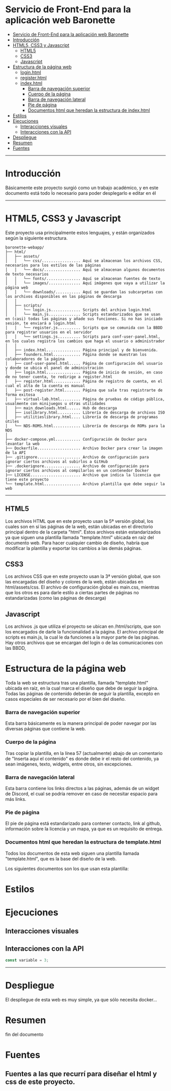 # Servicio de Front-End para la aplicación web Baronette
- [Servicio de Front-End para la aplicación web Baronette](#servicio-de-front-end-para-la-aplicación-web-baronette)
- [Introducción](#introducción)
- [HTML5, CSS3 y Javascript](#html5-css3-y-javascript)
  - [HTML5](#html5)
  - [CSS3](#css3)
  - [Javascript](#javascript)
- [Estructura de la página web](#estructura-de-la-página-web)
  - [login.html](#loginhtml)
  - [register.html](#registerhtml)
  - [index.html](#indexhtml)
    - [Barra de navegación superior](#barra-de-navegación-superior)
    - [Cuerpo de la página](#cuerpo-de-la-página)
    - [Barra de navegación lateral](#barra-de-navegación-lateral)
    - [Pie de página](#pie-de-página)
    - [Documentos html que heredan la estructura de index.html](#documentos-html-que-heredan-la-estructura-de-indexhtml)
- [Estilos](#estilos)
- [Ejecuciones](#ejecuciones)
  - [Interacciones visuales](#interacciones-visuales)
  - [Interacciones con la API](#interacciones-con-la-api)
- [Despliegue](#despliegue)
- [Resumen](#resumen)
- [Fuentes](#fuentes)

---
# Introducción
Básicamente este proyecto surgió como un trabajo académico, y en este documento está todo lo necesario para poder desplegarlo e editar en él

---
# HTML5, CSS3 y Javascript
Este proyecto usa principalmente estos lenguajes, y están organizados según la siguiente estructura.
```
baronette-webapp/
├── html/
│   ├── assets/
│   │   └── css/................. Aquí se almacenan los archivos CSS, necesarios para los estilos de las páginas
│   │   └── docs/................ Aquí se almacenan algunos documentos de texto necesarios
│   │   └── fonts/............... Aquí se almacenan fuentes de texto
│   │   └── images/.............. Aquí imágenes que vaya a utilizar la página web
│   │   └── downloads/........... Aquí se guardan las subcarpetas con los archivos disponibles en las páginas de descarga
│   │
│   ├── scripts/
│   │   └── login.js............. Scripts del archivo login.html
│   │   └── main.js.............. Scripts estandarizados que se usan en (casi) todas las páginas y añade sus funciones. Si no has iniciado sesión, te enviará a login.html
│   │   └── register.js.......... Scripts que se comunida con la BBDD para registrar usuarios en el servidor
│   │   └── settings.js.......... Scripts para conf-user-panel.html, en los cuales registra los cambios que haga el usuario o administrador
│   │
│   ├── index.html............... Página principal y de bienvenida.
│   ├── founders.html............ Página donde se muestran los colaboradores de la página
│   ├── conf-user-panel.html..... Página de configuración del usuario y donde se ubica el panel de administración
│   ├── login.html............... Página de inicio de sesión, en caso de no tener cuenta, te redirige a register.html
│   ├── register.html............ Página de registro de cuenta, en el cual el alta de la cuenta es manual
│   ├── post-register.html....... Página que sale tras registrarte de forma exitosa
│   ├── virtual-lab.html......... Página de pruebas de código pública, usualmente con minijuegos u otras utilidades
│   ├── main_downloads.html...... Hub de descarga
│   ├── isolibrary.html.......... Librería de descarga de archivos ISO
│   ├── utilitieslibrary.html.... Librería de descarga de programas útiles
│   └── NDS-ROMS.html............ Librería de descarga de ROMs para la NDS
│   
├── docker-compose.yml........... Configuración de Docker para levantar la web
├── Dockerfile................... Archivo Docker para crear la imagen de la API
├── .gitignore................... Archivo de configuración para ignorar ciertos archivos al subirlos a GitHub
├── .dockerignore................ Archivo de configuración para ignorar ciertos archivos al compilarlos en un contenedor Docker
├── LICENSE...................... Archivo que indica la licencia que tiene este proyecto
└── template.html................ Archivo plantilla que debe seguir la web
```
---
## HTML5
Los archivos HTML que en este proyecto usan la 5ª versión global, los cuales son en sí las páginas de la web, están ubicadas en el directorio principal dentro de la carpeta "html". 
Estos archivos están estandarizados ya que siguen una plantilla llamada "template.html" ubicada en raíz del documento web. Para hacer cualquier cambio de diseño, habría que modificar
la plantilla y exportar los cambios a las demás páginas.
## CSS3
Los archivos CSS que en este proyecto usan la 3ª versión global, que son las encargadas del diseño y colores de la web, están ubicadas en html/assets/css.
El archivo de configuración global es main.css, mientras que los otros es para darle estilo a ciertas partes de páginas no estandarizadas
(como las páginas de descarga)

## Javascript
Los archivos .js que utiliza el proyecto se ubican en /html/scripts, que son los encargados de darle la funcionalidad a la página. 
El archivo principal de scripts es main.js, la cual le da funciones a la mayor parte de las páginas. Hay otros archivos que se encargan
del login o de las comunicaciones con las BBDD,

# Estructura de la página web

Toda la web se estructura tras una plantilla, llamada "template.html" ubicada en raíz, en la cual marca el diseño que debe de seguir la página.
Todas las páginas de contenido deberán de seguir la plantilla, excepto en casos especiales de ser necesario por el bien del diseño.

### Barra de navegación superior

Esta barra básicamente es la manera principal de poder navegar por las diversas páginas
que contiene la web.

### Cuerpo de la página

Tras copiar la plantilla, en la línea 57 (actualmente) abajo de un comentario de "Inserta aquí el contenido" es donde debe ir el resto del contenido,
ya sean imágenes, texto, widgets, entre otros, sin excepciones. 

### Barra de navegación lateral

Esta barra contiene los links directos a las páginas, además de un widget de Discord, el cual
se podría remover en caso de necesitar espacio para más links.

### Pie de página

El pie de página está estandarizado para contener contacto, link al github, información sobre la licencia y un mapa, ya que es un requisito de
entrega.

### Documentos html que heredan la estructura de template.html

Todos los documentos de esta web siguen una plantilla llamada "template.html", que es la base del diseño de la web.

Los siguientes documentos son los que usan esta plantilla:

# Estilos



# Ejecuciones

## Interacciones visuales



## Interacciones con la API
```javascript
const variable = 3;
```
---

# Despliegue

El despliegue de esta web es muy simple, ya que sólo necesita docker...

# Resumen
fin del documento

# Fuentes
Fuentes a las que recurrí para diseñar el html y css de este proyecto.
---
